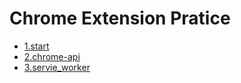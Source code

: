 # Chrome Extension Pratice

- [1.start](./1.start/README.md)
- [2.chrome-api](./2.chrome-api/README.md)
- [3.servie_worker](./3.service_worker/README.md)
